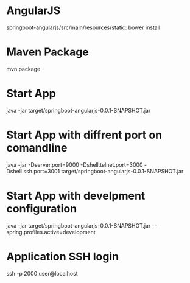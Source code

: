 # AngularJS
 springboot-angularjs/src/main/resources/static: bower install

# Maven Package
mvn package

# Start App
java -jar target/springboot-angularjs-0.0.1-SNAPSHOT.jar 

# Start App with diffrent port on comandline
java -jar -Dserver.port=9000 -Dshell.telnet.port=3000 -Dshell.ssh.port=3001 target/springboot-angularjs-0.0.1-SNAPSHOT.jar  

# Start App with develpment configuration
java -jar target/springboot-angularjs-0.0.1-SNAPSHOT.jar --spring.profiles.active=development


# Application SSH login
ssh -p 2000 user@localhost
